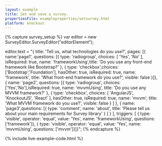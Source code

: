 ```yaml
---
layout: example
title: Set and save a survey.
propertiesFile: exampleproperties/setsurvey.html 
platform: knockout
---
```

{% capture survey_setup %}
var editor = new SurveyEditor.SurveyEditor("editorElement");

editor.text = "{ title: \'Tell us, what technologies do you use?\', pages: [{ name:\'page1\', questions: [{ type: \'radiogroup\', choices: [ \'Yes\', \'No\' ], isRequired: true, name: \'frameworkUsing\',title: \'Do you use any front-end framework like Bootstrap?\' }, { type: \'checkbox\',choices:[\'Bootstrap\',\'Foundation\'], hasOther: true, isRequired: true, name: \'framework\', title: \'What front-end framework do you use?\', visible: false }]}, { name: \'page2\', questions: [{ type: \'radiogroup\', choices: [\'Yes\',\'No\'],isRequired: true, name: \'mvvmUsing\', title: \'Do you use any MVVM framework?\' }, { type: \'checkbox\', choices: [ \'AngularJS\', \'KnockoutJS\', \'React\' ], hasOther: true, isRequired: true, name: \'mvvm\', title: \'What MVVM framework do you use?\', visible: false } ] }, { name: \'page3\',questions: [{ type: \'comment\', name: \'about\', title: \'Please tell us about your main requirements for Survey library\' } ] } ], triggers: [ { type: \'visible\', operator: \'equal\', value: \'Yes\', name: \'frameworkUsing\', questions: [\'framework\']}, { type: \'visible\', operator: \'equal\', value: \'Yes\', name: \'mvvmUsing\', questions: [\'mvvm\']}]}";
{% endcapture %}

{% include live-example-code.html %}